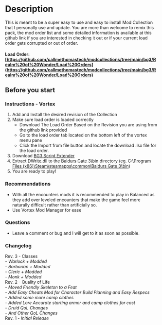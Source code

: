# Description
This is meant to be a super easy to use and easy to install Mod Collection that I personally use and update. You are more than welcome to remix this pack, the mod order list and some detailed information is available at this github link if you are interested in checking it out or if your current load order gets corrupted or out of order.
#### Load Order: [https://github.com/callmethomastech/modcollections/tree/main/bg3/Realm%20of%20Wonder/Load%20Orders](https://github.com/callmethomastech/modcollections/tree/main/bg3/Realm%20of%20Wonder/Load%20Orders)

## Before you start
### Instructions - Vortex
1. Add and Install the desired revision of the Collection
2. Make sure load order is loaded correctly
   - Download The Load Order Based on the Revision you are using from the github link provided
   - Go to the load order tab located on the bottom left of the vortex menu pane
   - Click the Import from file button and locate the download .lsx file for the load order.
3. Download [BG3 Script Extender](https://github.com/Norbyte/bg3se/releases)
4. Extract <u>DWrite.dll</u> to the <u>Baldurs Gate 3\bin</u> directory (eg. <u>C:\Program Files (x86)\Steam\steamapps\common\Baldurs Gate 3\bin</u>)
5. You are ready to play!
### Recommendations
- With all the encounters mods it is recommended to play in Balanced as they add over leveled encounters that make the game feel more naturally difficult rather than artificially so.
- Use Vortex Mod Manager for ease
### Questions
 - Leave a comment or bug and I will get to it as soon as possible.

### Changelog
Rev. 3 - Classes\
    - *Warlock + Modded*\
    - *Barbarian + Modded*\
    - *Cleric + Modded*\
    - *Monk + Modded*\
Rev. 2 - Quality of Life\
    -  *Moved Friendly Skeleton to a Feat*\
    -  *Add Easy Cheats Mod for Character Build Planning and Easy Respecs*\
    -  *Added some more camp clothes*\
    -  *Added Lore Accurate starting armor and camp clothes for cast*\
    -  *Druid QoL Changes*\
    -  *And Other QoL Changes*\
Rev. 1 - *Initial Release*